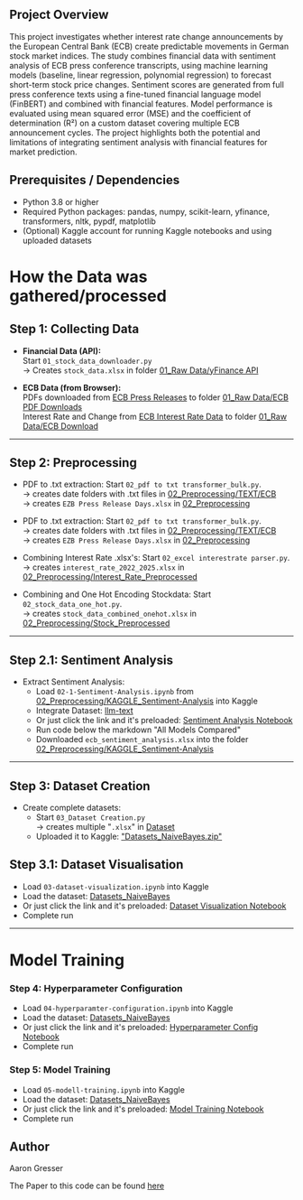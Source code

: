## Project Overview

This project investigates whether interest rate change announcements by the European Central Bank (ECB) create predictable movements in German stock market indices. The study combines financial data with sentiment analysis of ECB press conference transcripts, using machine learning models (baseline, linear regression, polynomial regression) to forecast short-term stock price changes. Sentiment scores are generated from full press conference texts using a fine-tuned financial language model (FinBERT) and combined with financial features. Model performance is evaluated using mean squared error (MSE) and the coefficient of determination (R²) on a custom dataset covering multiple ECB announcement cycles. The project highlights both the potential and limitations of integrating sentiment analysis with financial features for market prediction.

## Prerequisites / Dependencies

- Python 3.8 or higher
- Required Python packages:
    pandas, numpy, scikit-learn, yfinance, transformers, nltk, pypdf, matplotlib
- (Optional) Kaggle account for running Kaggle notebooks and using uploaded datasets







# How the Data was gathered/processed

## Step 1: Collecting Data

- **Financial Data (API):**  
  Start `01_stock_data_downloader.py`  
  -> Creates `stock_data.xlsx` in folder [01_Raw Data/yFinance API](01_Raw%20Data/yFinance%20API)  


- **ECB Data (from Browser):**  
  PDFs downloaded from [ECB Press Releases](https://www.ecb.europa.eu/press/govcdec/mopo/html/index.en.html) to folder [01_Raw Data/ECB PDF Downloads](01_Raw%20Data/ECB%20PDF%20Downloads)  
  Interest Rate and Change from [ECB Interest Rate Data](https://data.ecb.europa.eu/data/datasets/FM/FM.B.U2.EUR.4F.KR.DFR.LEV) to folder [01_Raw Data/ECB Download](01_Raw%20Data/ECB%20Download)

---

## Step 2: Preprocessing

- PDF to .txt extraction: Start `02_pdf to txt transformer_bulk.py`.  
  -> creates date folders with .txt files in [02_Preprocessing/TEXT/ECB](02_Preprocessing/TEXT/ECB)  
  -> creates `EZB Press Release Days.xlsx` in [02_Preprocessing](02_Preprocessing)

- PDF to .txt extraction: Start `02_pdf to txt transformer_bulk.py`.  
  -> creates date folders with .txt files in [02_Preprocessing/TEXT/ECB](02_Preprocessing/TEXT/ECB)  
  -> creates `EZB Press Release Days.xlsx` in [02_Preprocessing](02_Preprocessing)  

- Combining Interest Rate .xlsx's: Start `02_excel interestrate parser.py`.  
  -> creates `interest_rate_2022_2025.xlsx` in [02_Preprocessing/Interest_Rate_Preprocessed](02_Preprocessing/Interest_Rate_Preprocessed)  

- Combining and One Hot Encoding Stockdata: Start `02_stock_data_one_hot.py`.  
  -> creates `stock_data_combined_onehot.xlsx` in [02_Preprocessing/Stock_Preprocessed](02_Preprocessing/Stock_Preprocessed)  



---

## Step 2.1: Sentiment Analysis

- Extract Sentiment Analysis:
  - Load `02-1-Sentiment-Analysis.ipynb` from [02_Preprocessing/KAGGLE_Sentiment-Analysis](02_Preprocessing/KAGGLE_Sentiment-Analysis) into Kaggle  
  - Integrate Dataset: [llm-text](https://kaggle.com/datasets/7c259f2a2bfe3bc39138ff3856969397cd09f498515434bb2459e8b512711e2c)  
  - Or just click the link and it's preloaded: [Sentiment Analysis Notebook](https://www.kaggle.com/code/aarongresser/02-1-sentiment-analysis)  
  - Run code below the markdown "All Models Compared"  
  - Downloaded `ecb_sentiment_analysis.xlsx` into the folder [02_Preprocessing/KAGGLE_Sentiment-Analysis](02_Preprocessing/KAGGLE_Sentiment-Analysis)

---

## Step 3: Dataset Creation

- Create complete datasets:
  - Start `03_Dataset Creation.py`   
     -> creates multiple "`.xlsx`" in [Dataset](03_Dataset%20Creation/Datasets)  
  - Uploaded it to Kaggle: ["Datasets_NaiveBayes.zip"](https://kaggle.com/datasets/8b0f9663f57b56f070d7635f52d0f2629b0aa6f3a9678d3454d8355580490204)
 
## Step 3.1: Dataset Visualisation

- Load `03-dataset-visualization.ipynb` into Kaggle    
 - Load the dataset: [Datasets_NaiveBayes](https://kaggle.com/datasets/8b0f9663f57b56f070d7635f52d0f2629b0aa6f3a9678d3454d8355580490204)  
 - Or just click the link and it's preloaded: [Dataset Visualization Notebook](https://www.kaggle.com/code/aarongresser/03-dataset-visualization)
 - Complete run


---

# Model Training

### Step 4: Hyperparameter Configuration

- Load `04-hyperparamter-configuration.ipynb` into Kaggle  
- Load the dataset: [Datasets_NaiveBayes](https://kaggle.com/datasets/8b0f9663f57b56f070d7635f52d0f2629b0aa6f3a9678d3454d8355580490204)  
- Or just click the link and it's preloaded: [Hyperparameter Config Notebook](https://www.kaggle.com/code/aarongresser/04-hyperparamter-configuration)  
- Complete run

### Step 5: Model Training

- Load `05-modell-training.ipynb` into Kaggle  
- Load the dataset: [Datasets_NaiveBayes](https://kaggle.com/datasets/8b0f9663f57b56f070d7635f52d0f2629b0aa6f3a9678d3454d8355580490204)
- Or just click the link and it's preloaded: [Model Training Notebook](https://www.kaggle.com/code/aarongresser/05-modell-training)  
- Complete run


## Author

Aaron Gresser 

The Paper to this code can be found [here](Data%20Science%20in%20Practice.pdf)
